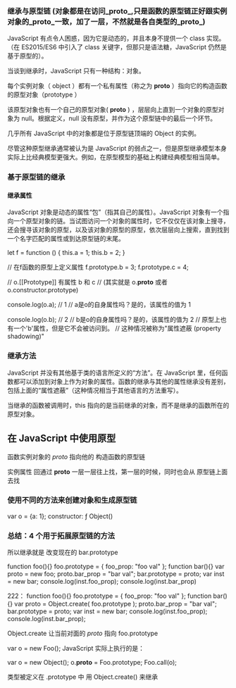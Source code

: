 ### 继承与原型链 (对象都是在访问_proto_,只是函数的原型链正好跟实例对象的_proto_一致，加了一层，不然就是各自类型的_proto_)
JavaScript 有点令人困惑，因为它是动态的，并且本身不提供一个 class 实现。（在 ES2015/ES6 中引入了 class 关键字，但那只是语法糖，JavaScript 仍然是基于原型的）。

当谈到继承时，JavaScript 只有一种结构：对象。

每个实例对象（ object ）都有一个私有属性（称之为 __proto__ ）指向它的构造函数的原型对象（prototype ）

该原型对象也有一个自己的原型对象( __proto__ ) ，层层向上直到一个对象的原型对象为 null。根据定义，null 没有原型，并作为这个原型链中的最后一个环节。

几乎所有 JavaScript 中的对象都是位于原型链顶端的 Object 的实例。

尽管这种原型继承通常被认为是 JavaScript 的弱点之一，但是原型继承模型本身实际上比经典模型更强大。例如，在原型模型的基础上构建经典模型相当简单。

### 基于原型链的继承
#### 继承属性
JavaScript 对象是动态的属性“包”（指其自己的属性）。JavaScript 对象有一个指向一个原型对象的链。当试图访问一个对象的属性时，它不仅仅在该对象上搜寻，还会搜寻该对象的原型，以及该对象的原型的原型，依次层层向上搜索，直到找到一个名字匹配的属性或到达原型链的末尾。

let f = function () {
   this.a = 1;
   this.b = 2;
}

// 在f函数的原型上定义属性
f.prototype.b = 3;
f.prototype.c = 4;

//  o.[[Prototype]] 有属性 b 和 c
//  (其实就是 o.__proto__ 或者 o.constructor.prototype)

console.log(o.a); // 1
// a是o的自身属性吗？是的，该属性的值为 1

console.log(o.b); // 2
// b是o的自身属性吗？是的，该属性的值为 2
// 原型上也有一个'b'属性，但是它不会被访问到。
// 这种情况被称为"属性遮蔽 (property shadowing)"

### 继承方法
JavaScript 并没有其他基于类的语言所定义的“方法”。在 JavaScript 里，任何函数都可以添加到对象上作为对象的属性。函数的继承与其他的属性继承没有差别，包括上面的“属性遮蔽”（这种情况相当于其他语言的方法重写）。

当继承的函数被调用时，this 指向的是当前继承的对象，而不是继承的函数所在的原型对象。

## 在 JavaScript 中使用原型

函数实例对象的 _proto_  指向他的 构造函数的原型链

实例属性 回通过 __proto__  一层一层往上找，第一层的时候，同时也会从 原型链上面去找


### 使用不同的方法来创建对象和生成原型链

var o = {a: 1};  constructor: ƒ Object()

### 总结：4 个用于拓展原型链的方法

所以继承就是 改变现在的 bar.prototype

function foo(){}
foo.prototype = {
  foo_prop: "foo val"
};
function bar(){}
var proto = new foo;
proto.bar_prop = "bar val";
bar.prototype = proto;
var inst = new bar;
console.log(inst.foo_prop);
console.log(inst.bar_prop)

222：
function foo(){}
foo.prototype = {
  foo_prop: "foo val"
};
function bar(){}
var proto = Object.create(
  foo.prototype
);
proto.bar_prop = "bar val";
bar.prototype = proto;
var inst = new bar;
console.log(inst.foo_prop);
console.log(inst.bar_prop);

Object.create 让当前对面的 _proto_ 指向 foo.prototype

var o = new Foo();
JavaScript 实际上执行的是：

var o = new Object();
o.__proto__ = Foo.prototype;
Foo.call(o);

类型被定义在 .prototype 中
用 Object.create() 来继承
